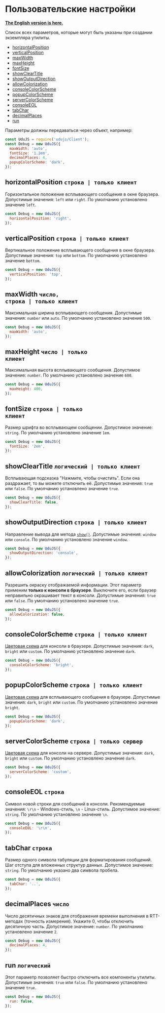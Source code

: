 # Пользовательские настройки

**[The English version is here.]**

Список всех параметров, которые могут быть указаны при создании экземпляра утилиты.

* [horizontalPosition](#horizontalPosition)
* [verticalPosition](#verticalPosition)
* [maxWidth](#maxWidth)
* [maxHeight](#maxHeight)
* [fontSize](#fontSize)
* [showClearTitle](#showClearTitle)
* [showOutputDirection](#showOutputDirection)
* [allowColorization](#allowColorization)
* [consoleColorScheme](#consoleColorScheme)
* [popupColorScheme](#popupColorScheme)
* [serverColorScheme](#serverColorScheme)
* [consoleEOL](#consoleEOL)
* [tabChar](#tabChar)
* [decimalPlaces](#decimalPlaces)
* [run](#run)

Параметры должны передаваться через объект, например:
```javascript
const UduJS = require('udujs/Client');
const Debug = new UduJS({
  maxWidth: 'auto',
  fontSize: '1.2em',
  decimalPlaces: 4,
  popupColorScheme: 'dark',
});
```

<a name="horizontalPosition"></a>
## horizontalPosition <code>строка | только клиент</code>

Горизонтальное положение всплывающего сообщения в окне браузера.
Допустимые значения: <code>left</code> или <code>right</code>.
По умолчанию установлено значение <code>left</code>.
```javascript
const Debug = new UduJS({
  horizontalPosition: 'right',
});
```

<a name="verticalPosition"></a>
## verticalPosition <code>строка | только клиент</code>

Вертикальное положение всплывающего сообщения в окне браузера.
Допустимые значения: <code>top</code> или <code>bottom</code>.
По умолчанию установлено значение <code>bottom</code>.
```javascript
const Debug = new UduJS({
  verticalPosition: 'top',
});
```

<a name="maxWidth"></a>
## maxWidth <code>число, строка | только клиент</code>

Максимальная ширина всплывающего сообщения.
Допустимые значения: <code>number</code> или <code>auto</code>.
По умолчанию установлено значение <code>500</code>.
```javascript
const Debug = new UduJS({
  maxWidth: 'auto',
});
```

<a name="maxHeight"></a>
## maxHeight <code>число | только клиент</code>

Максимальная высота всплывающего сообщения.
Допустимое значение: <code>number</code>.
По умолчанию установлено значение <code>600</code>.
```javascript
const Debug = new UduJS({
  maxHeight: 400,
});
```

<a name="fontSize"></a>
## fontSize <code>строка | только клиент</code>

Размер шрифта во всплывающем сообщении.
Допустимое значение: <code>string</code>.
По умолчанию установлено значение <code>1em</code>.
```javascript
const Debug = new UduJS({
  fontSize: '2em',
});
```

<a name="showClearTitle"></a>
## showClearTitle <code>логический | только клиент</code>

Всплывающая подсказка "Нажмите, чтобы очистить". Если она раздражает, то вы можете отключить её.
Допустимые значения: <code>true</code> или <code>false</code>.
По умолчанию установлено значение <code>true</code>.
```javascript
const Debug = new UduJS({
  showClearTitle: false,
});
```

<a name="showOutputDirection"></a>
## showOutputDirection <code>строка | только клиент</code>

Направление вывода для метода <code>[show()](./client-api.md#show)</code>.
Допустимые значения: <code>window</code> или <code>console</code>.
По умолчанию установлено значение <code>window</code>.
```javascript
const Debug = new UduJS({
  showOutputDirection: 'console',
});
```

<a name="allowColorization"></a>
## allowColorization <code>логический | только клиент</code>

Разрешить окраску отображаемой информации.
Этот параметр применим **только к консоли в браузере**.
Выключите его, если браузер неправильно окрашивает текст в консоли.
Допустимые значения: <code>true</code> или <code>false</code>.
По умолчанию установлено значение <code>true</code>.
```javascript
const Debug = new UduJS({
  allowColorization: false,
});
```

<a name="consoleColorScheme"></a>
## consoleColorScheme <code>строка | только клиент</code>

[Цветовая схема] для консоли в браузере.
Допустимые значения: <code>dark</code>, <code>bright</code> или <code>custom</code>.
По умолчанию установлено значение <code>dark</code>.
```javascript
const Debug = new UduJS({
  consoleColorScheme: 'bright',
});
```

<a name="popupColorScheme"></a>
## popupColorScheme <code>строка | только клиент</code>

[Цветовая схема] для всплывающего сообщения в браузере.
Допустимые значения: <code>dark</code>, <code>bright</code> или <code>custom</code>.
По умолчанию установлено значение <code>bright</code>.
```javascript
const Debug = new UduJS({
  popupColorScheme: 'dark',
});
```

<a name="serverColorScheme"></a>
## serverColorScheme <code>строка | только сервер</code>

[Цветовая схема] для консоли на сервере.
Допустимые значения: <code>dark</code>, <code>bright</code> или <code>custom</code>.
По умолчанию установлено значение <code>dark</code>.
```javascript
const Debug = new UduJS({
  serverColorScheme: 'custom',
});
```

<a name="consoleEOL"></a>
## consoleEOL <code>строка</code>

Символ новой строки для сообщений в консоли.
Рекомендуемые значения: <code>\r\n</code> - Windows-стиль, <code>\n</code> - Linux-стиль.
Допустимое значение: <code>string</code>.
По умолчанию установлено значение <code>\n</code>.
```javascript
const Debug = new UduJS({
  consoleEOL: '\r\n',
});
```

<a name="tabChar"></a>
## tabChar <code>строка</code>

Размер одного символа табуляции для форматирования сообщений.
Шаг отступа для вложенных структур данных.
Допустимое значение: <code>string</code>.
По умолчанию указано два символа пробела.
```javascript
const Debug = new UduJS({
  tabChar: '..',
});
```

<a name="decimalPlaces"></a>
## decimalPlaces <code>число</code>

Число десятичных знаков для отображения времени выполнения в RTT-методах (точность измерения).
Укажите 0, чтобы отключить десятичную часть.
Допустимое значение: <code>number</code>.
По умолчанию установлено значение <code>2</code>.
```javascript
const Debug = new UduJS({
  decimalPlaces: 4,
});
```

<a name="run"></a>
## run <code>логический</code>

Этот параметр позволяет быстро отключить все компоненты утилиты.
Допустимые значения: <code>true</code> или <code>false</code>.
По умолчанию установлено значение <code>true</code>.
```javascript
const Debug = new UduJS({
  run: false,
});
```

[The English version is here.]:../en/custom-settings.md "Custom settings"
[Цветовая схема]:./color-scheme.md